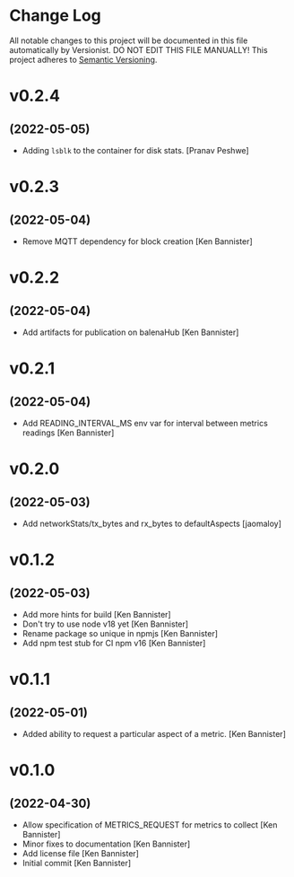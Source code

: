 # Change Log

All notable changes to this project will be documented in this file
automatically by Versionist. DO NOT EDIT THIS FILE MANUALLY!
This project adheres to [Semantic Versioning](http://semver.org/).

# v0.2.4
## (2022-05-05)

* Adding `lsblk` to the container for disk stats. [Pranav Peshwe]

# v0.2.3
## (2022-05-04)

* Remove MQTT dependency for block creation [Ken Bannister]

# v0.2.2
## (2022-05-04)

* Add artifacts for publication on balenaHub [Ken Bannister]

# v0.2.1
## (2022-05-04)

* Add READING_INTERVAL_MS env var for interval between metrics readings [Ken Bannister]

# v0.2.0
## (2022-05-03)

* Add networkStats/tx_bytes and rx_bytes to defaultAspects [jaomaloy]

# v0.1.2
## (2022-05-03)

* Add more hints for build [Ken Bannister]
* Don't try to use node v18 yet [Ken Bannister]
* Rename package so unique in npmjs [Ken Bannister]
* Add npm test stub for CI npm v16 [Ken Bannister]

# v0.1.1
## (2022-05-01)

* Added ability to request a particular aspect of a metric. [Ken Bannister]

# v0.1.0
## (2022-04-30)

* Allow specification of METRICS_REQUEST for metrics to collect [Ken Bannister]
* Minor fixes to documentation [Ken Bannister]
* Add license file [Ken Bannister]
* Initial commit [Ken Bannister]
